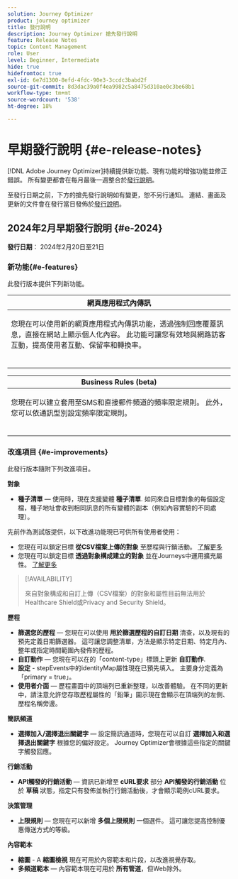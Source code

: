 ```yaml
---
solution: Journey Optimizer
product: journey optimizer
title: 發行說明
description: Journey Optimizer 搶先發行說明
feature: Release Notes
topic: Content Management
role: User
level: Beginner, Intermediate
hide: true
hidefromtoc: true
exl-id: 6e7d1300-8efd-4fdc-90e3-3ccdc3babd2f
source-git-commit: 8d3dac39a0f4ea9982c5a8475d310ae0c3be68b1
workflow-type: tm+mt
source-wordcount: '538'
ht-degree: 18%

---
```


# 早期發行說明 {#e-release-notes}

[!DNL Adobe Journey Optimizer]持續提供新功能、現有功能的增強功能並修正錯誤。 所有變更都會在每月最後一週整合於[發行說明](release-notes.md)。

至發行日期之前，下方的搶先發行說明如有變更，恕不另行通知。 連結、畫面及更新的文件會在發行當日發佈於[發行說明](release-notes.md)。

## 2024年2月早期發行說明 {#e-2024}

**發行日期**： 2024年2月20日至21日

### 新功能{#e-features}

此發行版本提供下列新功能。


<table>
<thead>
<tr>
<th><strong>網頁應用程式內傳訊</strong><br/></th>
</tr>
</thead>
<tbody>
<tr>
<td>
<p>您現在可以使用新的網頁應用程式內傳訊功能，透過強制回應覆蓋訊息，直接在網站上顯示個人化內容。 此功能可讓您有效地與網路訪客互動，提高使用者互動、保留率和轉換率。<br/><br/></p>
<!--img src="assets/do-not-localize/computed-attributes.gif"-->
</tr>
</tbody>
</table>


<table>
<thead>
<tr>
<th><strong>Business Rules (beta)</strong><br/></th>
</tr>
</thead>
<tbody>
<tr>
<td>
<p>您現在可以建立套用至SMS和直接郵件頻道的頻率限定規則。 此外，您可以依通訊型別設定頻率限定規則。<br/><br/></p>
<!--img src="assets/do-not-localize/computed-attributes.gif"-->
</tr>
</tbody>
</table>



### 改進項目 {#e-improvements}

此發行版本隨附下列改進項目。

**對象**

* **種子清單**  — 使用時，現在支援變體 **種子清單**. 如同來自目標對象的每個設定檔，種子地址會收到相同訊息的所有變體的副本（例如內容實驗的不同處理）。

先前作為測試版提供，以下改進功能現已可供所有使用者使用：

* 您現在可以鎖定目標 **從CSV檔案上傳的對象** 至歷程與行銷活動。 [了解更多](../audience/about-audiences.md#segments-in-journey-optimizer)
* 您現在可以鎖定目標 **透過對象構成建立的對象** 並在Journeys中運用擴充屬性。 [了解更多](../building-journeys/read-audience.md)

>[!AVAILABILITY]
>
>來自對象構成和自訂上傳（CSV檔案）的對象和屬性目前無法用於Healthcare Shield或Privacy and Security Shield。

**歷程**

* **篩選您的歷程**  — 您現在可以使用 **用於篩選歷程的自訂日期** 清查，以及現有的預先定義日期篩選器。 這可讓您調整清單，方法是顯示特定日期、特定月內、整年或指定時間範圍內發佈的歷程。
* **自訂動作**  — 您現在可以在的「content-type」標頭上更新 **自訂動作**.
* **設定** - stepEvents中的identityMap屬性現在已預先填入。 主要身分定義為「primary = true」。
* **使用者介面**  — 歷程畫面中的頂端列已重新整理，以改善體驗。 在不同的更新中，請注意允許您存取歷程屬性的「鉛筆」圖示現在會顯示在頂端列的左側、歷程名稱旁邊。

**簡訊頻道**

* **選擇加入/選擇退出關鍵字**  — 設定簡訊通道時，您現在可以自訂 **選擇加入和選擇退出關鍵字** 根據您的偏好設定。 Journey Optimizer會根據這些指定的關鍵字觸發回應。

**行銷活動**

* **API觸發的行銷活動**  — 資訊已新增至 **cURL要求** 部分 **API觸發的行銷活動** 位於 **草稿** 狀態，指定只有發佈並執行行銷活動後，才會顯示範例cURL要求。

**決策管理**

* **上限規則**  — 您現在可以新增 **多個上限規則** 一個選件。 這可讓您提高控制優惠傳送方式的等級。

**內容範本**

* **縮圖** - A **縮圖檢視** 現在可用於內容範本和片段，以改進視覺存取。
* **多頻道範本**  — 內容範本現在可用於 **所有管道**，但Web除外。